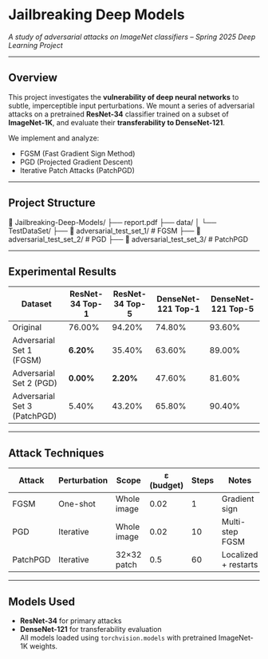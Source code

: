 # Jailbreaking Deep Models
*A study of adversarial attacks on ImageNet classifiers – Spring 2025 Deep Learning Project*

---

## Overview

This project investigates the **vulnerability of deep neural networks** to subtle, imperceptible input perturbations. We mount a series of adversarial attacks on a pretrained **ResNet-34** classifier trained on a subset of **ImageNet-1K**, and evaluate their **transferability to DenseNet-121**.

We implement and analyze:

- FGSM (Fast Gradient Sign Method)
- PGD (Projected Gradient Descent)
- Iterative Patch Attacks (PatchPGD)

---

## Project Structure
📁 Jailbreaking-Deep-Models/
├── report.pdf
├── data/
│ └── TestDataSet/
├── 📁 adversarial_test_set_1/ # FGSM
├── 📁 adversarial_test_set_2/ # PGD
├── 📁 adversarial_test_set_3/ # PatchPGD


---

## Experimental Results

| Dataset                  | ResNet-34 Top-1 | ResNet-34 Top-5 | DenseNet-121 Top-1 | DenseNet-121 Top-5 |
|--------------------------|-----------------|------------------|---------------------|----------------------|
| Original                 | 76.00%          | 94.20%           | 74.80%              | 93.60%               |
| Adversarial Set 1 (FGSM) | **6.20%**       | 35.40%           | 63.60%              | 89.00%               |
| Adversarial Set 2 (PGD)  | **0.00%**       | **2.20%**        | 47.60%              | 81.60%               |
| Adversarial Set 3 (PatchPGD) | 5.40%     | 43.20%           | 65.80%              | 90.40%               |

---

## Attack Techniques

| Attack | Perturbation | Scope      | ε (budget) | Steps | Notes |
|--------|--------------|------------|------------|-------|-------|
| FGSM   | One-shot     | Whole image | 0.02       | 1     | Gradient sign |
| PGD    | Iterative    | Whole image | 0.02       | 10    | Multi-step FGSM |
| PatchPGD | Iterative | 32×32 patch | 0.5        | 60    | Localized + restarts |

---

## Models Used

- **ResNet-34** for primary attacks
- **DenseNet-121** for transferability evaluation  
All models loaded using `torchvision.models` with pretrained ImageNet-1K weights.
